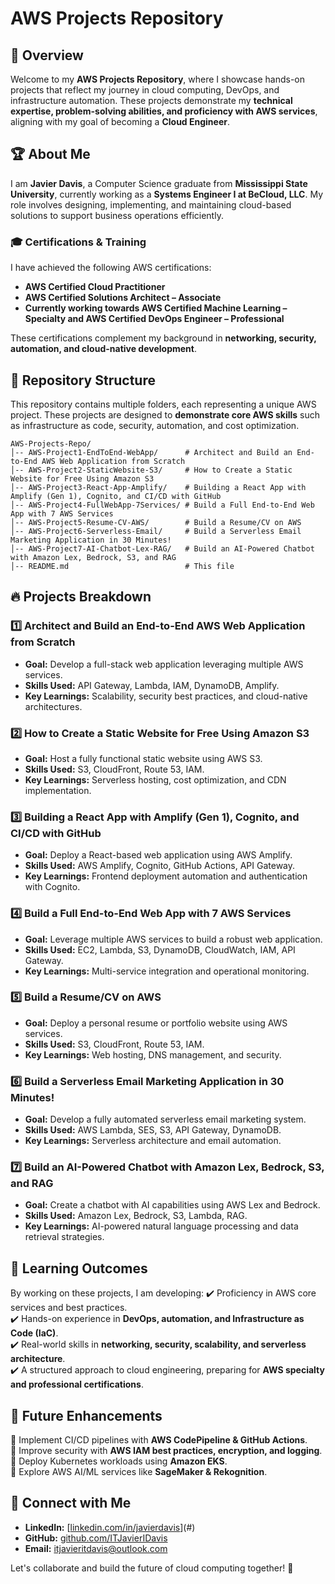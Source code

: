 # AWS Projects Repository

## 🚀 Overview
Welcome to my **AWS Projects Repository**, where I showcase hands-on projects that reflect my journey in cloud computing, DevOps, and infrastructure automation. These projects demonstrate my **technical expertise, problem-solving abilities, and proficiency with AWS services**, aligning with my goal of becoming a **Cloud Engineer**.

## 🏆 About Me
I am **Javier Davis**, a Computer Science graduate from **Mississippi State University**, currently working as a **Systems Engineer I at BeCloud, LLC**. My role involves designing, implementing, and maintaining cloud-based solutions to support business operations efficiently.

### 🎓 Certifications & Training
I have achieved the following AWS certifications:
- **AWS Certified Cloud Practitioner**
- **AWS Certified Solutions Architect – Associate**
- **Currently working towards AWS Certified Machine Learning – Specialty and AWS Certified DevOps Engineer – Professional**

These certifications complement my background in **networking, security, automation, and cloud-native development**.

## 📂 Repository Structure
This repository contains multiple folders, each representing a unique AWS project. These projects are designed to **demonstrate core AWS skills** such as infrastructure as code, security, automation, and cost optimization.

```
AWS-Projects-Repo/
│-- AWS-Project1-EndToEnd-WebApp/      # Architect and Build an End-to-End AWS Web Application from Scratch
│-- AWS-Project2-StaticWebsite-S3/     # How to Create a Static Website for Free Using Amazon S3
│-- AWS-Project3-React-App-Amplify/    # Building a React App with Amplify (Gen 1), Cognito, and CI/CD with GitHub
│-- AWS-Project4-FullWebApp-7Services/ # Build a Full End-to-End Web App with 7 AWS Services
│-- AWS-Project5-Resume-CV-AWS/        # Build a Resume/CV on AWS
│-- AWS-Project6-Serverless-Email/     # Build a Serverless Email Marketing Application in 30 Minutes!
│-- AWS-Project7-AI-Chatbot-Lex-RAG/   # Build an AI-Powered Chatbot with Amazon Lex, Bedrock, S3, and RAG
│-- README.md                          # This file
```

## 🔥 Projects Breakdown
### **1️⃣ Architect and Build an End-to-End AWS Web Application from Scratch**
- **Goal:** Develop a full-stack web application leveraging multiple AWS services.
- **Skills Used:** API Gateway, Lambda, IAM, DynamoDB, Amplify.
- **Key Learnings:** Scalability, security best practices, and cloud-native architectures.

### **2️⃣ How to Create a Static Website for Free Using Amazon S3**
- **Goal:** Host a fully functional static website using AWS S3.
- **Skills Used:** S3, CloudFront, Route 53, IAM.
- **Key Learnings:** Serverless hosting, cost optimization, and CDN implementation.

### **3️⃣ Building a React App with Amplify (Gen 1), Cognito, and CI/CD with GitHub**
- **Goal:** Deploy a React-based web application using AWS Amplify.
- **Skills Used:** AWS Amplify, Cognito, GitHub Actions, API Gateway.
- **Key Learnings:** Frontend deployment automation and authentication with Cognito.

### **4️⃣ Build a Full End-to-End Web App with 7 AWS Services**
- **Goal:** Leverage multiple AWS services to build a robust web application.
- **Skills Used:** EC2, Lambda, S3, DynamoDB, CloudWatch, IAM, API Gateway.
- **Key Learnings:** Multi-service integration and operational monitoring.

### **5️⃣ Build a Resume/CV on AWS**
- **Goal:** Deploy a personal resume or portfolio website using AWS services.
- **Skills Used:** S3, CloudFront, Route 53, IAM.
- **Key Learnings:** Web hosting, DNS management, and security.

### **6️⃣ Build a Serverless Email Marketing Application in 30 Minutes!**
- **Goal:** Develop a fully automated serverless email marketing system.
- **Skills Used:** AWS Lambda, SES, S3, API Gateway, DynamoDB.
- **Key Learnings:** Serverless architecture and email automation.

### **7️⃣ Build an AI-Powered Chatbot with Amazon Lex, Bedrock, S3, and RAG**
- **Goal:** Create a chatbot with AI capabilities using AWS Lex and Bedrock.
- **Skills Used:** Amazon Lex, Bedrock, S3, Lambda, RAG.
- **Key Learnings:** AI-powered natural language processing and data retrieval strategies.

## 🎯 Learning Outcomes
By working on these projects, I am developing:
✔️ Proficiency in AWS core services and best practices.  
✔️ Hands-on experience in **DevOps, automation, and Infrastructure as Code (IaC)**.  
✔️ Real-world skills in **networking, security, scalability, and serverless architecture**.  
✔️ A structured approach to cloud engineering, preparing for **AWS specialty and professional certifications**.  

## 📌 Future Enhancements
🔹 Implement CI/CD pipelines with **AWS CodePipeline & GitHub Actions**.  
🔹 Improve security with **AWS IAM best practices, encryption, and logging**.  
🔹 Deploy Kubernetes workloads using **Amazon EKS**.  
🔹 Explore AWS AI/ML services like **SageMaker & Rekognition**.  

## 🤝 Connect with Me
- **LinkedIn:** [[linkedin.com/in/javierdavis](https://www.linkedin.com/in/javier-davis-076443266?utm_source=share&utm_campaign=share_via&utm_content=profile&utm_medium=ios_app)](#)
- **GitHub:** [github.com/ITJavierIDavis](#)
- **Email:** [itjavieritdavis@outlook.com](#)

Let's collaborate and build the future of cloud computing together! 🚀

